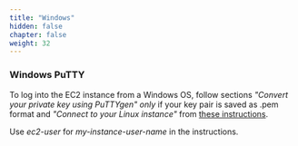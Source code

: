 ```yaml
---
title: "Windows"
hidden: false
chapter: false
weight: 32
---
```


### Windows PuTTY
To log into the EC2 instance from a Windows OS, follow 
sections _"Convert your private key using PuTTYgen"_ _only_ if your key pair is saved as .pem format and _"Connect 
to your Linux instance"_ 
from [these instructions](https://docs.aws.amazon.com/AWSEC2/latest/UserGuide/putty.html). 

Use _ec2-user_ for _my-instance-user-name_ in the instructions.
